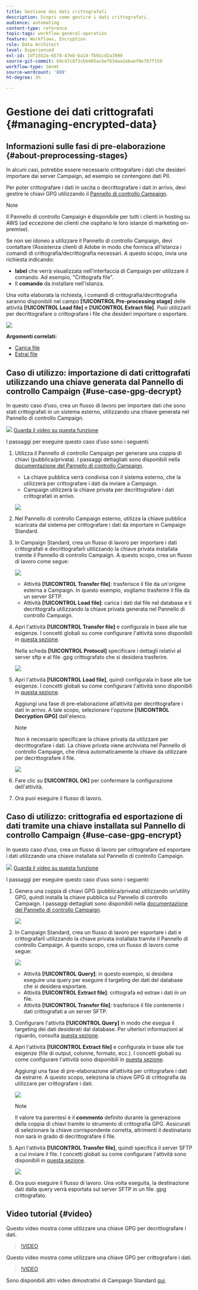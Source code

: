 ```yaml
---
title: Gestione dei dati crittografati
description: Scopri come gestire i dati crittografati.
audience: automating
content-type: reference
topic-tags: workflow-general-operation
feature: Workflows, Encryption
role: Data Architect
level: Experienced
exl-id: 1df1552a-6578-47eb-ba14-fb91cd2a3999
source-git-commit: 69c47c8f3cbb405acbef634aa1ebaef8e767f159
workflow-type: tm+mt
source-wordcount: '889'
ht-degree: 3%

---
```


# Gestione dei dati crittografati {#managing-encrypted-data}

## Informazioni sulle fasi di pre-elaborazione {#about-preprocessing-stages}

In alcuni casi, potrebbe essere necessario crittografare i dati che desideri importare dai server Campaign, ad esempio se contengono dati PII.

Per poter crittografare i dati in uscita o decrittografare i dati in arrivo, devi gestire le chiavi GPG utilizzando il [Pannello di controllo Campaign](https://experienceleague.adobe.com/docs/control-panel/using/instances-settings/gpg-keys-management.html?lang=it).

>[!NOTE]
>
>Il Pannello di controllo Campaign è disponibile per tutti i clienti in hosting su AWS (ad eccezione dei clienti che ospitano le loro istanze di marketing on-premise).

Se non sei idoneo a utilizzare il Pannello di controllo Campaign, devi contattare l’Assistenza clienti di Adobe in modo che fornisca all’istanza i comandi di crittografia/decrittografia necessari. A questo scopo, invia una richiesta indicando:

* **label** che verrà visualizzata nell&#39;interfaccia di Campaign per utilizzare il comando. Ad esempio, &quot;Crittografa file&quot;.
* Il **comando** da installare nell&#39;istanza.

Una volta elaborata la richiesta, i comandi di crittografia/decrittografia saranno disponibili nel campo **[!UICONTROL Pre-processing stage]** delle attività **[!UICONTROL Load file]** e **[!UICONTROL Extract file]**. Puoi utilizzarli per decrittografare o crittografare i file che desideri importare o esportare.

![](assets/preprocessing-encryption.png)

**Argomenti correlati:**

* [Carica file](../../automating/using/load-file.md)
* [Estrai file](../../automating/using/extract-file.md)

## Caso di utilizzo: importazione di dati crittografati utilizzando una chiave generata dal Pannello di controllo Campaign {#use-case-gpg-decrypt}

In questo caso d’uso, crea un flusso di lavoro per importare dati che sono stati crittografati in un sistema esterno, utilizzando una chiave generata nel Pannello di controllo Campaign.

![](assets/do-not-localize/how-to-video.png) [Guarda il video su questa funzione](#video)

I passaggi per eseguire questo caso d’uso sono i seguenti:

1. Utilizza il Pannello di controllo Campaign per generare una coppia di chiavi (pubblica/privata). I passaggi dettagliati sono disponibili nella [documentazione del Pannello di controllo Campaign](https://experienceleague.adobe.com/docs/control-panel/using/instances-settings/gpg-keys-management.html#decrypting-data).

   * La chiave pubblica verrà condivisa con il sistema esterno, che la utilizzerà per crittografare i dati da inviare a Campaign.
   * Campaign utilizzerà la chiave privata per decrittografare i dati crittografati in arrivo.

   ![](assets/gpg_generate.png)

1. Nel Pannello di controllo Campaign esterno, utilizza la chiave pubblica scaricata dal sistema per crittografare i dati da importare in Campaign Standard.

1. In Campaign Standard, crea un flusso di lavoro per importare i dati crittografati e decrittografarli utilizzando la chiave privata installata tramite il Pannello di controllo Campaign. A questo scopo, crea un flusso di lavoro come segue:

   ![](assets/gpg_workflow.png)

   * Attività **[!UICONTROL Transfer file]**: trasferisce il file da un&#39;origine esterna a Campaign. In questo esempio, vogliamo trasferire il file da un server SFTP.
   * Attività **[!UICONTROL Load file]**: carica i dati dal file nel database e li decrittografa utilizzando la chiave privata generata nel Pannello di controllo Campaign.

1. Apri l&#39;attività **[!UICONTROL Transfer file]** e configurala in base alle tue esigenze. I concetti globali su come configurare l&#39;attività sono disponibili in [questa sezione](../../automating/using/load-file.md).

   Nella scheda **[!UICONTROL Protocol]** specificare i dettagli relativi al server sftp e al file .gpg crittografato che si desidera trasferire.

   ![](assets/gpg_transfer.png)

1. Apri l&#39;attività **[!UICONTROL Load file]**, quindi configurala in base alle tue esigenze. I concetti globali su come configurare l&#39;attività sono disponibili in [questa sezione](../../automating/using/load-file.md).

   Aggiungi una fase di pre-elaborazione all’attività per decrittografare i dati in arrivo. A tale scopo, selezionare l&#39;opzione **[!UICONTROL Decryption GPG]** dall&#39;elenco.

   >[!NOTE]
   >
   >Non è necessario specificare la chiave privata da utilizzare per decrittografare i dati. La chiave privata viene archiviata nel Pannello di controllo Campaign, che rileva automaticamente la chiave da utilizzare per decrittografare il file.

   ![](assets/gpg_load.png)

1. Fare clic su **[!UICONTROL OK]** per confermare la configurazione dell&#39;attività.

1. Ora puoi eseguire il flusso di lavoro.

## Caso di utilizzo: crittografia ed esportazione di dati tramite una chiave installata sul Pannello di controllo Campaign {#use-case-gpg-encrypt}

In questo caso d’uso, crea un flusso di lavoro per crittografare ed esportare i dati utilizzando una chiave installata sul Pannello di controllo Campaign.

![](assets/do-not-localize/how-to-video.png) [Guarda il video su questa funzione](#video)

I passaggi per eseguire questo caso d’uso sono i seguenti:

1. Genera una coppia di chiavi GPG (pubblica/privata) utilizzando un’utility GPG, quindi installa la chiave pubblica sul Pannello di controllo Campaign. I passaggi dettagliati sono disponibili nella [documentazione del Pannello di controllo Campaign](https://experienceleague.adobe.com/docs/control-panel/using/instances-settings/gpg-keys-management.html#encrypting-data).

   ![](assets/gpg_install.png)

1. In Campaign Standard, crea un flusso di lavoro per esportare i dati e crittografarli utilizzando la chiave privata installata tramite il Pannello di controllo Campaign. A questo scopo, crea un flusso di lavoro come segue:

   ![](assets/gpg-workflow-export.png)

   * Attività **[!UICONTROL Query]**: in questo esempio, si desidera eseguire una query per eseguire il targeting dei dati del database che si desidera esportare.
   * Attività **[!UICONTROL Extract file]**: crittografa ed estrae i dati in un file.
   * Attività **[!UICONTROL Transfer file]**: trasferisce il file contenente i dati crittografati a un server SFTP.

1. Configurare l&#39;attività **[!UICONTROL Query]** in modo che esegua il targeting dei dati desiderati dal database. Per ulteriori informazioni al riguardo, consulta [questa sezione](../../automating/using/query.md).

1. Apri l&#39;attività **[!UICONTROL Extract file]** e configurala in base alle tue esigenze (file di output, colonne, formato, ecc.). I concetti globali su come configurare l&#39;attività sono disponibili in [questa sezione](../../automating/using/extract-file.md).

   Aggiungi una fase di pre-elaborazione all’attività per crittografare i dati da estrarre. A questo scopo, seleziona la chiave GPG di crittografia da utilizzare per crittografare i dati.

   ![](assets/gpg-extract-stage.png)

   >[!NOTE]
   >
   >Il valore tra parentesi è il **commento** definito durante la generazione della coppia di chiavi tramite lo strumento di crittografia GPG. Assicurati di selezionare la chiave corrispondente corretta, altrimenti il destinatario non sarà in grado di decrittografare il file.

1. Apri l&#39;attività **[!UICONTROL Transfer file]**, quindi specifica il server SFTP a cui inviare il file. I concetti globali su come configurare l&#39;attività sono disponibili in [questa sezione](../../automating/using/transfer-file.md).

   ![](assets/gpg-transfer-encrypt.png)

1. Ora puoi eseguire il flusso di lavoro. Una volta eseguita, la destinazione dati dalla query verrà esportata sul server SFTP in un file .gpg crittografato.

## Video tutorial {#video}

Questo video mostra come utilizzare una chiave GPG per decrittografare i dati.

>[!VIDEO](https://video.tv.adobe.com/v/35753?quality=12)

Questo video mostra come utilizzare una chiave GPG per crittografare i dati.

>[!VIDEO](https://video.tv.adobe.com/v/36380?quality=12)

Sono disponibili altri video dimostrativi di Campaign Standard [qui](https://experienceleague.adobe.com/docs/campaign-standard-learn/tutorials/overview.html?lang=it).
